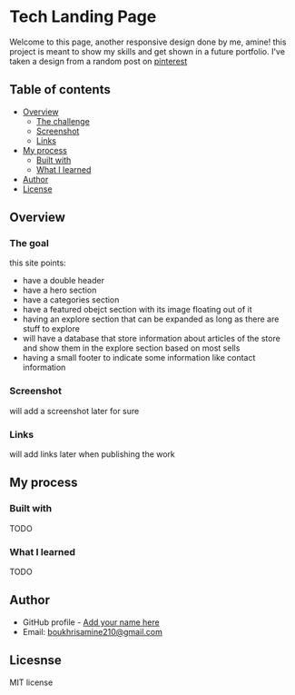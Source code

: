 # Tech Landing Page

Welcome to this page, another responsive design done by me, amine!
this project is meant to show my skills and get shown in a future portfolio.
I've taken a design from a random post on [pinterest](https://www.pinterest.com/pin/681169512409018807/)

## Table of contents

- [Overview](#overview)
  - [The challenge](#the-challenge)
  - [Screenshot](#screenshot)
  - [Links](#links)
- [My process](#my-process)
  - [Built with](#built-with)
  - [What I learned](#what-i-learned)
- [Author](#author)
- [License](#license)

## Overview

### The goal

this site points:

- have a double header
- have a hero section
- have a categories section
- have a featured obejct section with its image floating out of it
- having an explore section that can be expanded as long as there are stuff to explore
- will have a database that store information about articles of the store and show them in the explore section based on most sells
- having a small footer to indicate some information like contact information

### Screenshot

will add a screenshot later for sure

### Links

will add links later when publishing the work

## My process

### Built with

TODO

### What I learned

TODO

## Author

- GitHub profile - [Add your name here](https://github.com/amine-boukhris)
- Email: boukhrisamine210@gmail.com

## Licesnse

MIT license